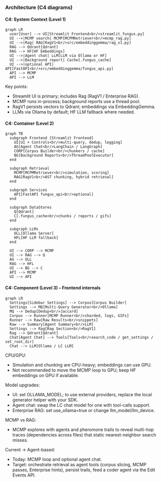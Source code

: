 ### Architecture (C4 diagrams)

#### C4: System Context (Level 1)
```mermaid
graph LR
  user[User] --> UI[Streamlit Frontend<br/>streamlit_fungus.py]
  UI -->|MCMP search| MCMP[MCPMRetriever<br/>mcmp_rag.py]
  UI -->|Rag| RAG[RagV1<br/>src/embeddinggemma/rag_v1.py]
  RAG --> Qdrant[Qdrant]
  RAG --> HF[HF Embeddings]
  UI -->|Agent chat| LLM[LLM via Ollama or HF]
  UI -->|Background report| Cache[.fungus_cache]
  UI -->|optional API| API[FastAPI<br/>src/embeddinggemma/fungus_api.py]
  API --> MCMP
  API --> LLM
```

Key points:
- Streamlit UI is primary; includes Rag (RagV1 / Enterprise RAG).
- MCMP runs in-process; background reports use a thread pool.
- RagV1 persists vectors to Qdrant; embeddings via EmbeddingGemma.
- LLMs via Ollama by default; HF LLM fallback where needed.

#### C4: Container (Level 2)
```mermaid
graph TB
  subgraph Frontend [Streamlit Frontend]
    UI[UI + Controls<br/>multi-query, dedup, logging]
    AG[Agent Chat<br/>LangChain / LangGraph]
    CORP[Corpus Builder<br/>chunkers / cache]
    BG[Background Reports<br/>ThreadPoolExecutor]
  end

  subgraph Retrieval
    MCMP[MCPMRetriever<br/>simulation, scoring]
    RAG[RagV1<br/>AST chunking, hybrid retrieval]
  end

  subgraph Services
    API[FastAPI fungus_api<br/>optional]
  end

  subgraph DataStores
    Q[Qdrant]
    C[.fungus_cache<br/>chunks / reports / gifs]
  end

  subgraph LLMs
    OLL[Ollama Server]
    HFL[HF LLM fallback]
  end

  UI --> CORP --> MCMP
  UI --> RAG --> Q
  AG --> OLL
  RAG --> HFL
  UI --> BG --> C
  API --> MCMP
  UI --> API
```

#### C4: Component (Level 3) – Frontend internals
```mermaid
graph LR
  Settings[Sidebar Settings] --> Corpus[Corpus Builder]
  Settings --> MQ[Multi-Query Generator<br/>Ollama]
  MQ --> Dedup[Dedup<br/>Jaccard]
  Corpus --> Runner[MCMP Runner<br/>sharded, logs, GIFs]
  Runner --> Raw[Raw Results<br/>snippets]
  Raw --> Summary[Agent Summary<br/>LLM]
  Settings --> Rag[Rag Section<br/>RagV1]
  Rag --> Qdrant[Qdrant]
  Chat[Agent Chat] --> Tools[Tools<br/>search_code / get_settings / set_root_dir]
  Chat --> LLM[Ollama / LC LLM]
```

CPU/GPU:
- Simulation and chunking are CPU-heavy; embeddings can use GPU.
- Not recommended to move the MCMP loop to GPU; keep HF embeddings on GPU if available.

Model upgrades:
- UI: set OLLAMA_MODEL; to use external providers, replace the local generator helper with your SDK.
- Agent chat: swap the LC chat model for one with tool-calls support.
- Enterprise RAG: set use_ollama=true or change llm_model/llm_device.

MCMP vs RAG:
- MCMP explores with agents and pheromone trails to reveal multi-hop traces (dependencies across files) that static nearest-neighbor search misses.

Current → Agent-based:
- Today: MCMP loop and optional agent chat.
- Target: orchestrate retrieval as agent tools (corpus slicing, MCMP passes, Enterprise hints), persist trails, feed a coder agent via the Edit Events API.
